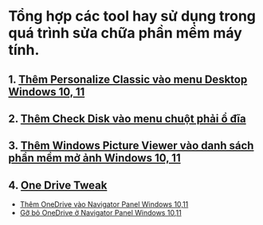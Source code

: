 # Tổng hợp các tool hay sử dụng trong quá trình sửa chữa phần mềm máy tính.
## 1. [Thêm Personalize Classic vào menu Desktop Windows 10, 11](https://github.com/upastork/registry_trick/blob/main/Personalize%20Classic%20Menu%20For%20Windows%2010%2C%2011.reg)
## 2. [Thêm Check Disk vào menu chuột phải ổ đĩa](https://github.com/upastork/registry_trick/blob/main/CheckDIskError.ContextMenu.reg)
## 3. [Thêm Windows Picture Viewer vào danh sách phần mềm mở ảnh Windows 10, 11](https://github.com/upastork/registry_trick/blob/main/Restore_Windows_Photo_Viewer.reg)
## 4. [One Drive Tweak](https://github.com/upastork/registry_trick/tree/main/OneDriveTweak)
- [Thêm OneDrive vào Navigator Panel Windows 10,11](https://github.com/upastork/registry_trick/blob/main/OneDriveTweak/Add_OneDrive_Navigator_Panel_Windows10%2C11.reg)
- [Gỡ bỏ OneDrive ở Navigator Panel Windows 10,11](https://github.com/upastork/registry_trick/blob/main/OneDriveTweak/Remove_OneDrive_from_Navigation_Pane.reg)
